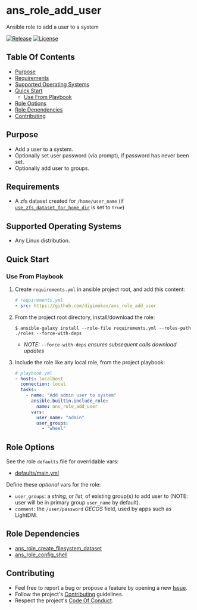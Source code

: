 # ans_role_add_user

Ansible role to add a user to a system

[![Release](https://img.shields.io/github/release/digimokan/ans_role_add_user.svg?label=release)](https://github.com/digimokan/ans_role_add_user/releases/latest "Latest Release Notes")
[![License](https://img.shields.io/badge/license-MIT-blue.svg?label=license)](LICENSE.md "Project License")

## Table Of Contents

* [Purpose](#purpose)
* [Requirements](#requirements)
* [Supported Operating Systems](#supported-operating-systems)
* [Quick Start](#quick-start)
    * [Use From Playbook](#use-from-playbook)
* [Role Options](#role-options)
* [Role Dependencies](#role-dependencies)
* [Contributing](#contributing)

## Purpose

* Add a user to a system.
* Optionally set user password (via prompt), if password has never been set.
* Optionally add user to groups.

## Requirements

* A zfs dataset created for `/home/user_name` (if
  [`use_zfs_dataset_for_home_dir`](../defaults/main.yml) is set to `true`)

## Supported Operating Systems

* Any Linux distribution.

## Quick Start

### Use From Playbook

1. Create `requirements.yml` in ansible project root, and add this content:

   ```yaml
   # requirements.yml
   - src: https://github.com/digimokan/ans_role_add_user
   ```

2. From the project root directory, install/download the role:

   ```shell
   $ ansible-galaxy install --role-file requirements.yml --roles-path ./roles --force-with-deps
   ```

   * _NOTE:_ `--force-with-deps` _ensures subsequent calls download updates_

3. Include the role like any local role, from the project playbook:

   ```yaml
   # playbook.yml
   - hosts: localhost
     connection: local
     tasks:
       - name: "Add admin user to system"
         ansible.builtin.include_role:
           name: ans_role_add_user
         vars:
           user_name: "admin"
           user_groups:
             - "wheel"
   ```

## Role Options

See the role `defaults` file for overridable vars:

  * [defaults/main.yml](../defaults/main.yml)

Define these _optional_ vars for the role:

  * `user_groups`: a _string_, or _list_, of existing group(s) to add user to
    (NOTE: user will be in primary group `user_name` by default).
  * `comment`: the `/user/password` _GECOS_ field, used by apps such as LightDM.

## Role Dependencies

* [ans_role_create_filesystem_dataset](https://github.com/digimokan/ans_role_create_filesystem_dataset)
* [ans_role_config_shell](https://github.com/digimokan/ans_role_config_shell)

## Contributing

* Feel free to report a bug or propose a feature by opening a new
  [Issue](https://github.com/digimokan/ans_role_add_user/issues).
* Follow the project's [Contributing](CONTRIBUTING.md) guidelines.
* Respect the project's [Code Of Conduct](CODE_OF_CONDUCT.md).

